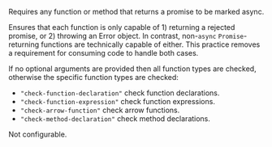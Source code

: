 Requires any function or method that returns a promise to be marked async.


Ensures that each function is only capable of 1) returning a rejected promise, or 2)
throwing an Error object. In contrast, non-`async` `Promise`-returning functions
are technically capable of either. This practice removes a requirement for consuming
code to handle both cases.

If no optional arguments are provided then all function types are checked,
otherwise the specific function types are checked:

* `"check-function-declaration"` check function declarations.
* `"check-function-expression"` check function expressions.
* `"check-arrow-function"` check arrow functions.
* `"check-method-declaration"` check method declarations.
        

Not configurable.